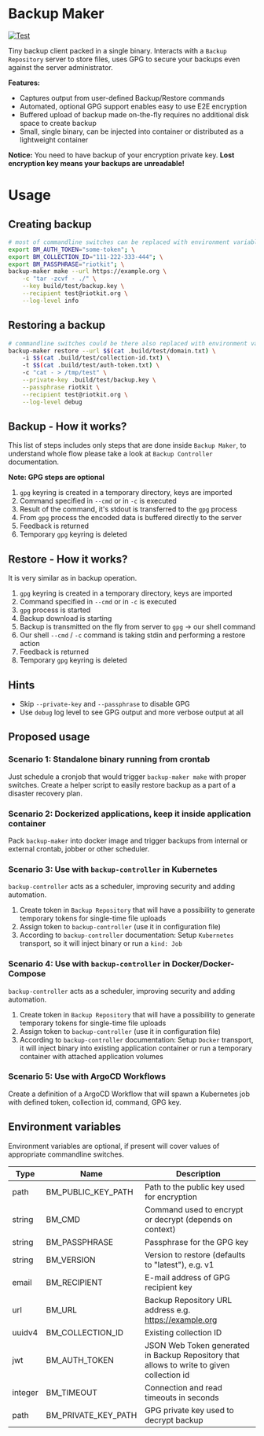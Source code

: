 Backup Maker
============

[![Test](https://github.com/riotkit-org/br-backup-maker/actions/workflows/test.yaml/badge.svg?branch=main)](https://github.com/riotkit-org/br-backup-maker/actions/workflows/test.yaml)

Tiny backup client packed in a single binary. Interacts with a `Backup Repository` server to store files, uses GPG to secure your
backups even against the server administrator.

**Features:**
- Captures output from user-defined Backup/Restore commands
- Automated, optional GPG support enables easy to use E2E encryption
- Buffered upload of backup made on-the-fly requires no additional disk space to create backup
- Small, single binary, can be injected into container or distributed as a lightweight container

**Notice:** You need to have backup of your encryption private key. **Lost encryption key means your backups are unreadable!**

# Usage

## Creating backup

```bash
# most of commandline switches can be replaced with environment variables, check the table in other section of documentation
export BM_AUTH_TOKEN="some-token"; \
export BM_COLLECTION_ID="111-222-333-444"; \
export BM_PASSPHRASE="riotkit"; \
backup-maker make --url https://example.org \
    -c "tar -zcvf - ./" \
    --key build/test/backup.key \
    --recipient test@riotkit.org \
    --log-level info
```

## Restoring a backup

```bash
# commandline switches could be there also replaced with environment variables
backup-maker restore --url $$(cat .build/test/domain.txt) \
    -i $$(cat .build/test/collection-id.txt) \
    -t $$(cat .build/test/auth-token.txt) \
    -c "cat - > /tmp/test" \
    --private-key .build/test/backup.key \
    --passphrase riotkit \
    --recipient test@riotkit.org \
    --log-level debug
```

## Backup - How it works?

This list of steps includes only steps that are done inside `Backup Maker`, to understand whole flow
please take a look at `Backup Controller` documentation.

**Note: GPG steps are optional**

1. `gpg` keyring is created in a temporary directory, keys are imported
2. Command specified in `--cmd` or in `-c` is executed
3. Result of the command, it's stdout is transferred to the `gpg` process
4. From `gpg` process the encoded data is buffered directly to the server
5. Feedback is returned
6. Temporary `gpg` keyring is deleted

## Restore - How it works?

It is very similar as in backup operation.

1. `gpg` keyring is created in a temporary directory, keys are imported
2. Command specified in `--cmd` or in `-c` is executed
3. `gpg` process is started
4. Backup download is starting
5. Backup is transmitted on the fly from server to `gpg` -> our shell command
6. Our shell `--cmd` / `-c` command is taking stdin and performing a restore action
7. Feedback is returned
8. Temporary `gpg` keyring is deleted

## Hints

- Skip `--private-key` and `--passphrase` to disable GPG
- Use `debug` log level to see GPG output and more verbose output at all


## Proposed usage

### Scenario 1: Standalone binary running from crontab

Just schedule a cronjob that would trigger `backup-maker make` with proper switches. Create a helper script to easily restore backup as a part
of a disaster recovery plan.

### Scenario 2: Dockerized applications, keep it inside application container

Pack `backup-maker` into docker image and trigger backups from internal or external crontab, jobber or other scheduler.

### Scenario 3: Use with `backup-controller` in Kubernetes

`backup-controller` acts as a scheduler, improving security and adding automation.

1. Create token in `Backup Repository` that will have a possibility to generate temporary tokens for single-time file uploads
2. Assign token to `backup-controller` (use it in configuration file)
3. According to `backup-controller` documentation: Setup `Kubernetes` transport, so it will inject binary or run a `kind: Job`

### Scenario 4: Use with `backup-controller` in Docker/Docker-Compose

`backup-controller` acts as a scheduler, improving security and adding automation.

1. Create token in `Backup Repository` that will have a possibility to generate temporary tokens for single-time file uploads
2. Assign token to `backup-controller` (use it in configuration file)
3. According to `backup-controller` documentation: Setup `Docker` transport, it will inject binary into existing application container or run a temporary container with attached application volumes

### Scenario 5: Use with ArgoCD Workflows

Create a definition of a ArgoCD Workflow that will spawn a Kubernetes job with defined token, collection id, command, GPG key.

Environment variables
---------------------

Environment variables are optional, if present will cover values of appropriate commandline switches.

| Type    | Name                | Description                                                                               |
|---------|---------------------|-------------------------------------------------------------------------------------------|
| path    | BM_PUBLIC_KEY_PATH  | Path to the public key used for encryption                                                |
| string  | BM_CMD              | Command used to encrypt or decrypt (depends on context)                                   |
| string  | BM_PASSPHRASE       | Passphrase for the GPG key                                                                |
| string  | BM_VERSION          | Version to restore (defaults to "latest"), e.g. v1                                        |
| email   | BM_RECIPIENT        | E-mail address of GPG recipient key                                                       |
| url     | BM_URL              | Backup Repository URL address e.g. https://example.org                                    |
| uuidv4  | BM_COLLECTION_ID    | Existing collection ID                                                                    |
| jwt     | BM_AUTH_TOKEN       | JSON Web Token generated in Backup Repository that allows to write to given collection id |
| integer | BM_TIMEOUT          | Connection and read timeouts in seconds                                                   |
| path    | BM_PRIVATE_KEY_PATH | GPG private key used to decrypt backup                                                    |
